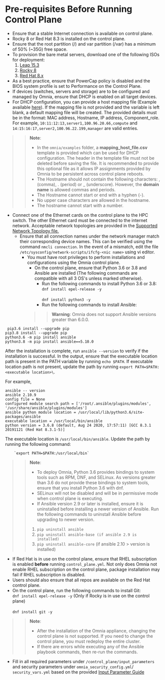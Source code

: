 # Pre-requisites Before Running Control Plane
* Ensure that a stable Internet connection is available on control plane.
* Rocky 8 or Red Hat 8.3 is installed on the control plane.
* Ensure that the root partition (/) and var partition (/var) has a minimum of 50% (~35G) free space. 
* To provision the bare metal servers, download one of the following ISOs for deployment:
    1. [Leap 15.3](https://get.opensuse.org/leap/)
    2. [Rocky 8](https://rockylinux.org/)
    3. [Red Hat 8.x](https://www.redhat.com/en/enterprise-linux-8)
* As a best practice, ensure that PowerCap policy is disabled and the BIOS system profile is set to Performance on the Control Plane.
* If devices (switches, servers and storage) are to be configured and managed by Omnia, ensure that DHCP is enabled on all target devices.
* For DHCP configuration, you can provide a host mapping file (Example available [here](../../examples/host_mapping_file_os_provisioning.csv)). If the mapping file is not provided and the variable is left blank, a default mapping file will be created. The provided details must be in the format: MAC address, Hostname, IP address, Component_role. For example, `10:11:12:13,server1,100.96.20.66,compute` and  `14:15:16:17,server2,100.96.22.199,manager` are valid entries.  
>> **Note**:  
>>  * In the `omnia/examples` folder, a **mapping_host_file.csv** template is provided which can be used for DHCP configuration. The header in the template file must not be deleted before saving the file. It is recommended to provide this optional file as it allows IP assignments provided by Omnia to be persistent across control plane reboots.  
>>	* The Hostname should not contain the following characters: , (comma), \. (period) or _ (underscore). However, the **domain name** is allowed commas and periods. 
>>	* The Hostname cannot start or end with a hyphen (-).
>>	* No upper case characters are allowed in the hostname.
>>	* The hostname cannot start with a number.
* Connect one of the Ethernet cards on the control plane to the HPC switch. The other Ethernet card must be connected to the internet network. Acceptable network topologies are provided in the [Supported Network Topology file.](../EXAMPLE_SYSTEM_DESIGNS.md)
  * Ensure that all connection names under the network manager match their corresponding device names. This can be verified using the command `nmcli connection`. In the event of a mismatch, edit the file `/etc/sysconfig/network-scripts/ifcfg-<nic name>` using vi editor.
    * You must have root privileges to perform installations and configurations using the Omnia control plane.
      * On the control plane, ensure that Python 3.6 or 3.8 and Ansible are installed (The following commands are compatible with all 3 OS's unless marked otherwise).  
          * Run the following commands to install Python 3.6 or 3.8:  
            `dnf install epel-release -y` <br><br> `dnf install python3 -y`
          * Run the following commands to install Ansible:
      >> **Warning**: Omnia does not support Ansible versions greater than 6.0.0.
           
` pip3.6 install --upgrade pip`  <br>
`pip3.8 install --upgrade pip`   <br>
`python3.6 -m pip install ansible`  <br>
`python3.8 -m pip install ansible==5.10.0` <br>
  
          
  After the installation is complete, run `ansible --version` to verify if the installation is successful. In the output, ensure that the executable location path is present in the PATH variable by running `echo $PATH`.
  If executable location path is not present, update the path by running `export PATH=$PATH:<executable location>\`.  
	
For example,  

`ansible -- version` <br>
`ansible 2.10.9` <br>
`config file = None` <br>
`configured module search path = ['/root/.ansible/plugins/modules', '/usr/share/ansible/plugins/modules']` <br>
`ansible python module location = /usr/local/lib/python3.6/site-packages/ansible` <br>
`executable location = /usr/local/bin/ansible` <br>
`python version = 3.6.8 (default, Aug 24 2020, 17:57:11) [GCC 8.3.1 20191121 (Red Hat 8.3.1-5)]` <br>

The executable location is `/usr/local/bin/ansible`. Update the path by running the following command: <br>

        `export PATH=$PATH:/usr/local/bin`
	
>>**Note**:
>> * To deploy Omnia, Python 3.6 provides bindings to system tools such as RPM, DNF, and SELinux. As versions greater than 3.6 do not provide these bindings to system tools, ensure that you install Python 3.6 with dnf.  
>> * SELinux will not be disabled and will be in permissive mode when control plane is executing.
>> * If Ansible version 2.9 or later is installed, ensure it is uninstalled before installing a newer version of Ansible. Run the following commands to uninstall Ansible before upgrading to newer version.
>> 1. `pip uninstall ansible`
>> 2. `pip uninstall ansible-base (if ansible 2.9 is installed)`
>> 3. `pip uninstall ansible-core` (if ansible 2.10 > version is installed)

* If Red Hat is in use on the control plane, ensure that RHEL subscription is enabled **before** running `control_plane.yml`. Not only does Omnia not enable RHEL subscription on the control plane, package installation may fail if RHEL subscription is disabled.
* Users should also ensure that all repos are available on the Red Hat control plane. 
* On the control plane, run the following commands to install Git: <br>
  `dnf install epel-release -y` (Only if Rocky is in use on the control plane) <br><br> `dnf install git -y`

>> **Note**:
>> * After the installation of the Omnia appliance, changing the control plane is not supported. If you need to change the control plane, you must redeploy the entire cluster.
>> * If there are errors while executing any of the Ansible playbook commands, then re-run the commands.  

* Fill in all required parameters under `/control_plane/input_parameters` and security parameters under `omnia_security_config.yml`/ `security_vars.yml` based on the provided [Input Parameter Guide](../Input_Parameter_Guide)
